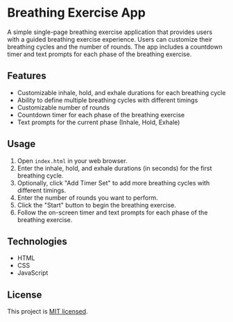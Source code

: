 # Breathing Exercise App

A simple single-page breathing exercise application that provides users with a guided breathing exercise experience. Users can customize their breathing cycles and the number of rounds. The app includes a countdown timer and text prompts for each phase of the breathing exercise.

## Features

- Customizable inhale, hold, and exhale durations for each breathing cycle
- Ability to define multiple breathing cycles with different timings
- Customizable number of rounds
- Countdown timer for each phase of the breathing exercise
- Text prompts for the current phase (Inhale, Hold, Exhale)

## Usage

1. Open `index.html` in your web browser.
2. Enter the inhale, hold, and exhale durations (in seconds) for the first breathing cycle.
3. Optionally, click "Add Timer Set" to add more breathing cycles with different timings.
4. Enter the number of rounds you want to perform.
5. Click the "Start" button to begin the breathing exercise.
6. Follow the on-screen timer and text prompts for each phase of the breathing exercise.

## Technologies

- HTML
- CSS
- JavaScript

## License

This project is [MIT licensed](./LICENSE).
